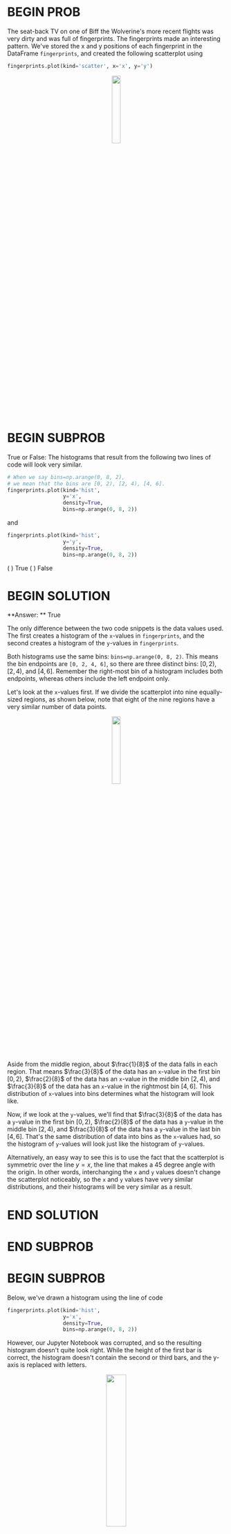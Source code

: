 # BEGIN PROB

The seat-back TV on one of Biff the Wolverine's more recent flights was very dirty and was full of fingerprints. The fingerprints made an interesting pattern. We've stored the x and y positions of each fingerprint in the DataFrame `fingerprints`, and created the following scatterplot using

```py
fingerprints.plot(kind='scatter', x='x', y='y')
```

<center><img src='../assets/images/disc05/mt-hist.png' width=20%></center>


# BEGIN SUBPROB

True or False: The histograms that result from the following two lines of code will look very similar.

```py
# When we say bins=np.arange(0, 8, 2),
# we mean that the bins are [0, 2), [2, 4), [4, 6].
fingerprints.plot(kind='hist', 
                  y='x',
                  density=True,
                  bins=np.arange(0, 8, 2))
```
and 

```py
fingerprints.plot(kind='hist', 
                  y='y',
                  density=True,
                  bins=np.arange(0, 8, 2))
```

( ) True
( ) False

# BEGIN SOLUTION

**Answer: ** True

The only difference between the two code snippets is the data values used. The first creates a histogram of the `x`-values in `fingerprints`, and the second creates a histogram of the `y`-values in `fingerprints`. 

Both histograms use the same bins: `bins=np.arange(0, 8, 2)`. This means the bin endpoints are `[0, 2, 4, 6]`, so there are three distinct bins: $[0, 2)$, $[2, 4)$, and $[4, 6]$. Remember the right-most bin of a histogram includes both endpoints, whereas others include the left endpoint only.

Let's look at the `x`-values first. If we divide the scatterplot into nine equally-sized regions, as shown below, note that eight of the nine regions have a very similar number of data points. 

<center><img src='../assets/images/disc05/regions.png' width=20%></center>

Aside from the middle region, about $\frac{1}{8}$ of the data falls in each region. That means $\frac{3}{8}$ of the data has an `x`-value in the first bin $[0, 2)$, $\frac{2}{8}$ of the data has an `x`-value in the middle bin $[2, 4)$, and $\frac{3}{8}$ of the data has an `x`-value in the rightmost bin $[4, 6]$. This distribution of `x`-values into bins determines what the histogram will look like.

Now, if we look at the `y`-values, we'll find that $\frac{3}{8}$ of the data has a `y`-value in the first bin $[0, 2)$, $\frac{2}{8}$ of the data has a `y`-value in the middle bin $[2, 4)$, and $\frac{3}{8}$ of the data has a `y`-value in the last bin $[4, 6]$. That's the same distribution of data into bins as the `x`-values had, so the histogram of `y`-values will look just like the histogram of `y`-values.

Alternatively, an easy way to see this is to use the fact that the scatterplot is symmetric over the line $y=x$, the line that makes a 45 degree angle with the origin. In other words, interchanging the `x` and `y` values doesn't change the scatterplot noticeably, so the `x` and `y` values have very similar distributions, and their histograms will be very similar as a result.

# END SOLUTION

# END SUBPROB

# BEGIN SUBPROB
Below, we've drawn a histogram using the line of code

```py
fingerprints.plot(kind='hist', 
                  y='x',
                  density=True,
                  bins=np.arange(0, 8, 2))
```

However, our Jupyter Notebook was corrupted, and so the resulting histogram doesn't quite look right. While the height of the first bar is correct, the histogram doesn't contain the second or third bars, and the y-axis is replaced with letters.

<center><img src='../assets/images/disc05/mt-hist-2.png' width=30%></center>

Which of the four options on the y-axis is closest to where the height of the middle bar should be?

( ) A
( ) B
( ) C
( ) D

Which of the four options on the y-axis is closest to where the height of the rightmost bar should be?

( ) A
( ) B
( ) C
( ) D

# BEGIN SOLUTION

**Answer: ** B, then C

We've already determined that the first bin should contain $\frac{3}{8}$ of the values, the middle bin should contain  $\frac{2}{8}$ of the values, and the rightmost bin should contain  $\frac{3}{8}$ of the values. The middle bar of the histogram should therefore be two-thirds as tall as the first bin, and the rightmost bin should be equally as tall as the first bin. The only reasonable height for the middle bin is B, as it's closest to two-thirds of the height of the first bar. Similarly, the rightmost bar must be at height C, as it's the only one close to the height of the first bar.

# END SOLUTION

# END SUBPROB

# END PROB